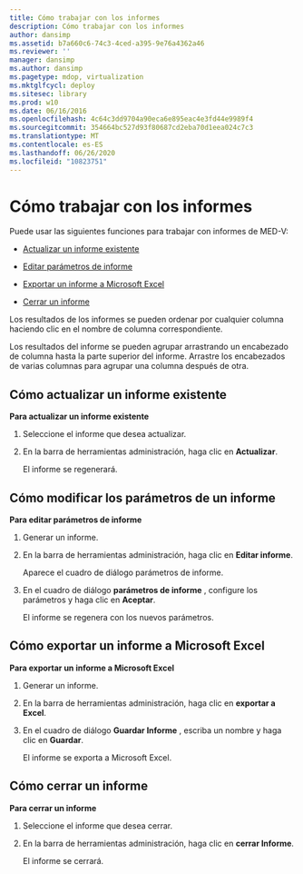 ```yaml
---
title: Cómo trabajar con los informes
description: Cómo trabajar con los informes
author: dansimp
ms.assetid: b7a660c6-74c3-4ced-a395-9e76a4362a46
ms.reviewer: ''
manager: dansimp
ms.author: dansimp
ms.pagetype: mdop, virtualization
ms.mktglfcycl: deploy
ms.sitesec: library
ms.prod: w10
ms.date: 06/16/2016
ms.openlocfilehash: 4c64c3dd9704a90eca6e895eac4e3fd44e9989f4
ms.sourcegitcommit: 354664bc527d93f80687cd2eba70d1eea024c7c3
ms.translationtype: MT
ms.contentlocale: es-ES
ms.lasthandoff: 06/26/2020
ms.locfileid: "10823751"
---
```

# Cómo trabajar con los informes


Puede usar las siguientes funciones para trabajar con informes de MED-V:

-   [Actualizar un informe existente](#bkmk-howtorefreshanexistingreport)

-   [Editar parámetros de informe](#bkmk-howtoeditreportparameters)

-   [Exportar un informe a Microsoft Excel](#bkmk-howtoexportareporttoexcel)

-   [Cerrar un informe](#bkmk-howtocoseareport)

Los resultados de los informes se pueden ordenar por cualquier columna haciendo clic en el nombre de columna correspondiente.

Los resultados del informe se pueden agrupar arrastrando un encabezado de columna hasta la parte superior del informe. Arrastre los encabezados de varias columnas para agrupar una columna después de otra.

## <a href="" id="bkmk-howtorefreshanexistingreport"></a>Cómo actualizar un informe existente


**Para actualizar un informe existente**

1.  Seleccione el informe que desea actualizar.

2.  En la barra de herramientas administración, haga clic en **Actualizar**.

    El informe se regenerará.

## <a href="" id="bkmk-howtoeditreportparameters"></a>Cómo modificar los parámetros de un informe


**Para editar parámetros de informe**

1.  Generar un informe.

2.  En la barra de herramientas administración, haga clic en **Editar informe**.

    Aparece el cuadro de diálogo parámetros de informe.

3.  En el cuadro de diálogo **parámetros de informe** , configure los parámetros y haga clic en **Aceptar**.

    El informe se regenera con los nuevos parámetros.

## <a href="" id="bkmk-howtoexportareporttoexcel"></a>Cómo exportar un informe a Microsoft Excel


**Para exportar un informe a Microsoft Excel**

1.  Generar un informe.

2.  En la barra de herramientas administración, haga clic en **exportar a Excel**.

3.  En el cuadro de diálogo **Guardar Informe** , escriba un nombre y haga clic en **Guardar**.

    El informe se exporta a Microsoft Excel.

## <a href="" id="bkmk-howtocoseareport"></a>Cómo cerrar un informe


**Para cerrar un informe**

1.  Seleccione el informe que desea cerrar.

2.  En la barra de herramientas administración, haga clic en **cerrar Informe**.

    El informe se cerrará.

 

 





